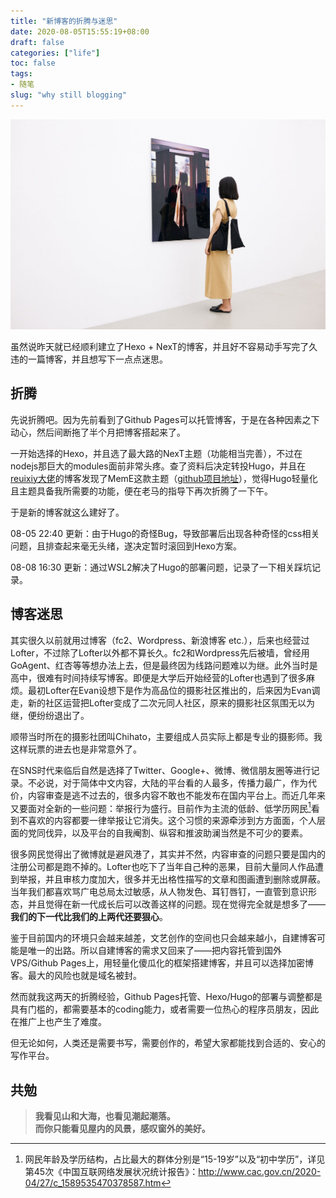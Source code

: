 ```yaml
---
title: "新博客的折腾与迷思"
date: 2020-08-05T15:55:19+08:00
draft: false
categories: ["life"]
toc: false
tags: 
- 随笔
slug: "why still blogging"
---
```


![](0001.jpg)

虽然说昨天就已经顺利建立了Hexo + NexT的博客，并且好不容易动手写完了久违的一篇博客，并且想写下一点点迷思。

<!--more-->

## 折腾

先说折腾吧。因为先前看到了Github Pages可以托管博客，于是在各种因素之下动心，然后间断拖了半个月把博客搭起来了。

一开始选择的Hexo，并且选了最大路的NexT主题（功能相当完善），不过在nodejs那巨大的modules面前非常头疼。查了资料后决定转投Hugo，并且在[reuixiy大佬](https://io-oi.me/)的博客发现了MemE这款主题（[github项目地址](https://github.com/reuixiy/hugo-theme-meme)），觉得Hugo轻量化且主题具备我所需要的功能，便在老马的指导下再次折腾了一下午。

于是新的博客就这么建好了。

08-05 22:40 更新：由于Hugo的奇怪Bug，导致部署后出现各种奇怪的css相关问题，且排查起来毫无头绪，遂决定暂时滚回到Hexo方案。

08-08 16:30 更新：通过WSL2解决了Hugo的部署问题，记录了一下相关踩坑记录。

## 博客迷思

其实很久以前就用过博客（fc2、Wordpress、新浪博客 etc.），后来也经营过Lofter，不过除了Lofter以外都不算长久。fc2和Wordpress先后被墙，曾经用GoAgent、红杏等等想办法上去，但是最终因为线路问题难以为继。此外当时是高中，很难有时间持续写博客。即便是大学后开始经营的Lofter也遇到了很多麻烦。最初Lofter在Evan设想下是作为高品位的摄影社区推出的，后来因为Evan调走，新的社区运营把Lofter变成了二次元同人社区，原来的摄影社区氛围无以为继，便纷纷退出了。

顺带当时所在的摄影社团叫Chihato，主要组成人员实际上都是专业的摄影师。我这样玩票的进去也是非常意外了。

在SNS时代来临后自然是选择了Twitter、Google+、微博、微信朋友圈等进行记录。不必说，对于简体中文内容，大陆的平台看的人最多，传播力最广，作为代价，内容审查是逃不过去的，很多内容不敢也不能发布在国内平台上。而近几年来又要面对全新的一些问题：举报行为盛行。目前作为主流的低龄、低学历网民[^1]看到不喜欢的内容都要一律举报让它消失。这个习惯的来源牵涉到方方面面，个人层面的党同伐异，以及平台的自我阉割、纵容和推波助澜当然是不可少的要素。

很多网民觉得出了微博就是避风港了，其实并不然，内容审查的问题只要是国内的注册公司都是跑不掉的。Lofter也吃下了当年自己种的恶果，目前大量同人作品遭到举报，并且审核力度加大，很多并无出格性描写的文章和图画遭到删除或屏蔽。当年我们都喜欢骂广电总局太过敏感，从人物发色、耳钉唇钉，一直管到意识形态，并且觉得在新一代成长后可以改善这样的问题。现在觉得完全就是想多了——**我们的下一代比我们的上两代还要狠心**。

鉴于目前国内的环境只会越来越差，文艺创作的空间也只会越来越小，自建博客可能是唯一的出路。所以自建博客的需求又回来了——把内容托管到国外VPS/Github Pages上，用轻量化傻瓜化的框架搭建博客，并且可以选择加密博客。最大的风险也就是域名被封。

然而就我这两天的折腾经验，Github Pages托管、Hexo/Hugo的部署与调整都是具有门槛的，都需要基本的coding能力，或者需要一位热心的程序员朋友，因此在推广上也产生了难度。

但无论如何，人类还是需要书写，需要创作的，希望大家都能找到合适的、安心的写作平台。

## 共勉

> **我看见山和大海，也看见潮起潮落。<br>而你只能看见屋内的风景，感叹窗外的美好。**

[^1]: 网民年龄及学历结构，占比最大的群体分别是“15-19岁”以及“初中学历”，详见第45次《中国互联网络发展状况统计报告》：http://www.cac.gov.cn/2020-04/27/c_1589535470378587.htm
